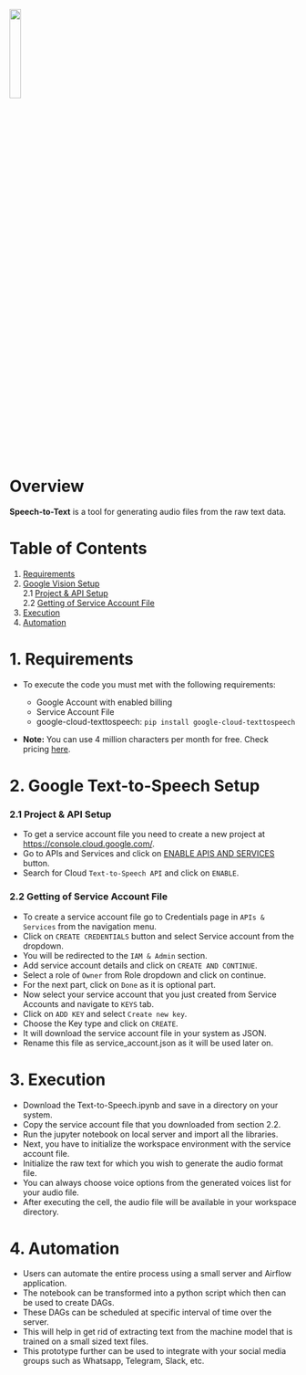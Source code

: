 <a href="https://github.com/insaid2018/automation-projects/tree/main/python-codes/text-to-speech"><img width=20% src="https://raw.githubusercontent.com/insaid2018/automation-projects/main/python-codes/text-to-speech/images/logo.png"></a>

# Overview
**Speech-to-Text** is a tool for generating audio files from the raw text data.

# Table of Contents
1. [Requirements](#Section1)<br>
2. [Google Vision Setup](#Section2)<br>
    2.1 [Project & API Setup](#Section21)<br>
    2.2 [Getting of Service Account File](#Section22)<br>
3. [Execution](#Section3)<br>
4. [Automation](#Section4)<br>

<a name=Section1></a>
# 1. Requirements

- To execute the code you must met with the following requirements:
    - Google Account with enabled billing
    - Service Account File
    - google-cloud-texttospeech: ```pip install google-cloud-texttospeech```

- **Note:** You can use 4 million characters per month for free. Check pricing <a href="https://cloud.google.com/text-to-speech/pricing">here</a>.


<a name=Section2></a>
# 2. Google Text-to-Speech Setup

<a name=Section21></a>
### 2.1 Project & API Setup

- To get a service account file you need to create a new project at https://console.cloud.google.com/. 
- Go to APIs and Services and click on <a href="https://raw.githubusercontent.com/insaid2018/automation-projects/main/python-codes/image-text-extractor/images/enabling-apis.PNG">ENABLE APIS AND SERVICES</a> button. 
- Search for Cloud ```Text-to-Speech API``` and click on ```ENABLE```.

<a name=Section22></a>
### 2.2 Getting of Service Account File

- To create a service account file go to Credentials page in ```APIs & Services``` from the navigation menu. 
- Click on ```CREATE CREDENTIALS``` button and select Service account from the dropdown. 
- You will be redirected to the ```IAM & Admin``` section. 
- Add service account details and click on ```CREATE AND CONTINUE```. 
- Select a role of ```Owner``` from Role dropdown and click on continue. 
- For the next part, click on ```Done``` as it is optional part. 
- Now select your service account that you just created from Service Accounts and navigate to ```KEYS``` tab. 
- Click on ```ADD KEY``` and select ```Create new key```. 
- Choose the Key type and click on ```CREATE```. 
- It will download the service account file in your system as JSON.
- Rename this file as service_account.json as it will be used later on.

<a name=Section3></a>
# 3. Execution

- Download the Text-to-Speech.ipynb and save in a directory on your system.
- Copy the service account file that you downloaded from section 2.2.
- Run the jupyter notebook on local server and import all the libraries.
- Next, you have to initialize the workspace environment with the service account file.
- Initialize the raw text for which you wish to generate the audio format file.
- You can always choose voice options from the generated voices list for your audio file.
- After executing the cell, the audio file will be available in your workspace directory.

<a name=Section4></a>
# 4. Automation

- Users can automate the entire process using a small server and Airflow application. 
- The notebook can be transformed into a python script which then can be used to create DAGs.
- These DAGs can be scheduled at specific interval of time over the server.
- This will help in get rid of extracting text from the machine model that is trained on a small sized text files.
- This prototype further can be used to integrate with your social media groups such as Whatsapp, Telegram, Slack, etc.
